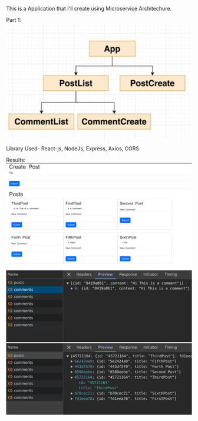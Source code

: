 This is a Application that I'll create using Microservice Architechure.

Part 1:
![Alt Architecture Img](img/BasicArchitechture.png)

Library Used- React-js, NodeJs, Express, Axios, CORS

Results:
![Alt Result](img/FinalResult.png)
![Alt Comment](img/Comment.png)
![Alt Post](img/Posts.png)

